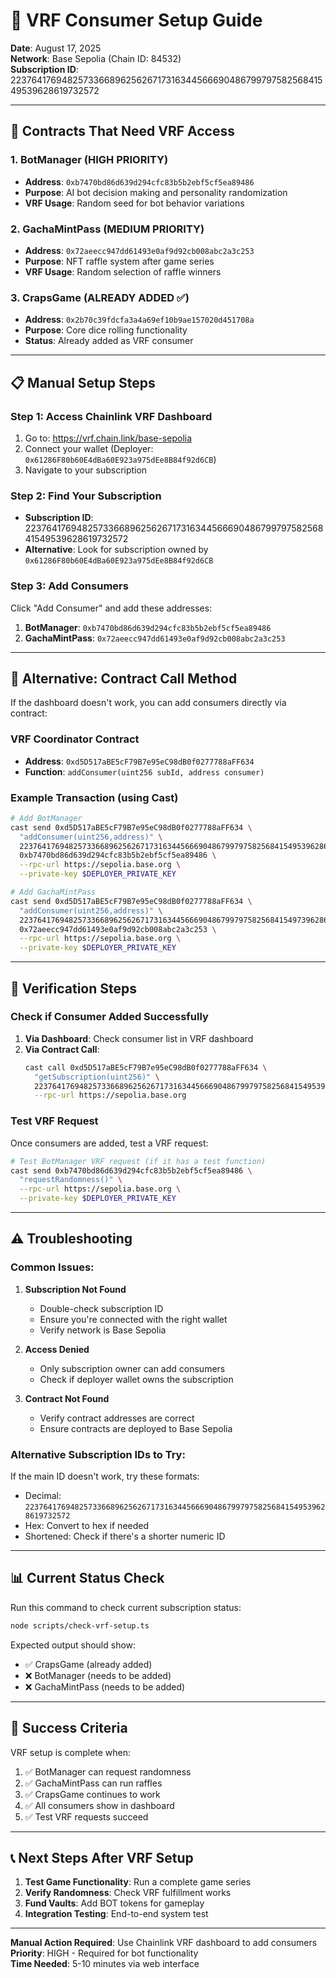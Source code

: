 # 🔗 VRF Consumer Setup Guide

**Date**: August 17, 2025  
**Network**: Base Sepolia (Chain ID: 84532)  
**Subscription ID**: 22376417694825733668962562671731634456669048679979758256841549539628619732572

---

## 🎯 Contracts That Need VRF Access

### 1. BotManager (HIGH PRIORITY)
- **Address**: `0xb7470bd86d639d294cfc83b5b2ebf5cf5ea89486`
- **Purpose**: AI bot decision making and personality randomization
- **VRF Usage**: Random seed for bot behavior variations

### 2. GachaMintPass (MEDIUM PRIORITY)
- **Address**: `0x72aeecc947dd61493e0af9d92cb008abc2a3c253`
- **Purpose**: NFT raffle system after game series
- **VRF Usage**: Random selection of raffle winners

### 3. CrapsGame (ALREADY ADDED ✅)
- **Address**: `0x2b70c39fdcfa3a4a69ef10b9ae157020d451708a`
- **Purpose**: Core dice rolling functionality
- **Status**: Already added as VRF consumer

---

## 📋 Manual Setup Steps

### Step 1: Access Chainlink VRF Dashboard
1. Go to: https://vrf.chain.link/base-sepolia
2. Connect your wallet (Deployer: `0x61286F80b60E4dBa60E923a975dEe8B84f92d6CB`)
3. Navigate to your subscription

### Step 2: Find Your Subscription
- **Subscription ID**: 22376417694825733668962562671731634456669048679979758256841549539628619732572
- **Alternative**: Look for subscription owned by `0x61286F80b60E4dBa60E923a975dEe8B84f92d6CB`

### Step 3: Add Consumers
Click "Add Consumer" and add these addresses:

1. **BotManager**: `0xb7470bd86d639d294cfc83b5b2ebf5cf5ea89486`
2. **GachaMintPass**: `0x72aeecc947dd61493e0af9d92cb008abc2a3c253`

---

## 🔧 Alternative: Contract Call Method

If the dashboard doesn't work, you can add consumers directly via contract:

### VRF Coordinator Contract
- **Address**: `0xd5D517aBE5cF79B7e95eC98dB0f0277788aFF634`
- **Function**: `addConsumer(uint256 subId, address consumer)`

### Example Transaction (using Cast)
```bash
# Add BotManager
cast send 0xd5D517aBE5cF79B7e95eC98dB0f0277788aFF634 \
  "addConsumer(uint256,address)" \
  22376417694825733668962562671731634456669048679979758256841549539628619732572 \
  0xb7470bd86d639d294cfc83b5b2ebf5cf5ea89486 \
  --rpc-url https://sepolia.base.org \
  --private-key $DEPLOYER_PRIVATE_KEY

# Add GachaMintPass  
cast send 0xd5D517aBE5cF79B7e95eC98dB0f0277788aFF634 \
  "addConsumer(uint256,address)" \
  22376417694825733668962562671731634456669048679979758256841549739628619732572 \
  0x72aeecc947dd61493e0af9d92cb008abc2a3c253 \
  --rpc-url https://sepolia.base.org \
  --private-key $DEPLOYER_PRIVATE_KEY
```

---

## 🧪 Verification Steps

### Check if Consumer Added Successfully

1. **Via Dashboard**: Check consumer list in VRF dashboard
2. **Via Contract Call**: 
   ```bash
   cast call 0xd5D517aBE5cF79B7e95eC98dB0f0277788aFF634 \
     "getSubscription(uint256)" \
     22376417694825733668962562671731634456669048679979758256841549539628619732572 \
     --rpc-url https://sepolia.base.org
   ```

### Test VRF Request
Once consumers are added, test a VRF request:

```bash
# Test BotManager VRF request (if it has a test function)
cast send 0xb7470bd86d639d294cfc83b5b2ebf5cf5ea89486 \
  "requestRandomness()" \
  --rpc-url https://sepolia.base.org \
  --private-key $DEPLOYER_PRIVATE_KEY
```

---

## ⚠️ Troubleshooting

### Common Issues:

1. **Subscription Not Found**
   - Double-check subscription ID
   - Ensure you're connected with the right wallet
   - Verify network is Base Sepolia

2. **Access Denied**
   - Only subscription owner can add consumers
   - Check if deployer wallet owns the subscription

3. **Contract Not Found**
   - Verify contract addresses are correct
   - Ensure contracts are deployed to Base Sepolia

### Alternative Subscription IDs to Try:
If the main ID doesn't work, try these formats:
- Decimal: `22376417694825733668962562671731634456669048679979758256841549539628619732572`
- Hex: Convert to hex if needed
- Shortened: Check if there's a shorter numeric ID

---

## 📊 Current Status Check

Run this command to check current subscription status:
```bash
node scripts/check-vrf-setup.ts
```

Expected output should show:
- ✅ CrapsGame (already added)
- ❌ BotManager (needs to be added)
- ❌ GachaMintPass (needs to be added)

---

## 🎯 Success Criteria

VRF setup is complete when:
1. ✅ BotManager can request randomness
2. ✅ GachaMintPass can run raffles
3. ✅ CrapsGame continues to work
4. ✅ All consumers show in dashboard
5. ✅ Test VRF requests succeed

---

## 📞 Next Steps After VRF Setup

1. **Test Game Functionality**: Run a complete game series
2. **Verify Randomness**: Check VRF fulfillment works
3. **Fund Vaults**: Add BOT tokens for gameplay
4. **Integration Testing**: End-to-end system test

---

**Manual Action Required**: Use Chainlink VRF dashboard to add consumers  
**Priority**: HIGH - Required for bot functionality  
**Time Needed**: 5-10 minutes via web interface